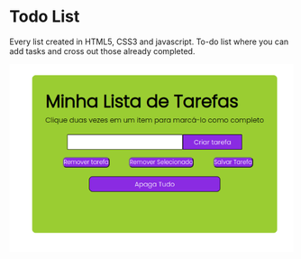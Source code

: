 # Todo List

Every list created in HTML5, CSS3 and javascript. To-do list where you
can add tasks and cross out those already completed.

![todo](todo.png)
